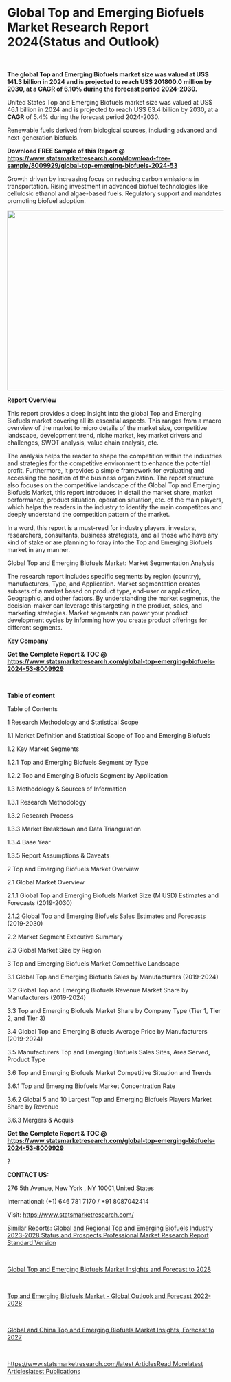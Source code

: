 <h1>Global Top and Emerging Biofuels Market Research Report 2024(Status and Outlook)</h1><br/><p><strong>The global Top and Emerging Biofuels market size was valued at US$ 141.3 billion in 2024 and is projected to reach US$ 201800.0 million by 2030, at a <strong>CAGR</strong> of 6.10% during the forecast period 2024-2030.</strong></p>
 
 
 
 <p>United States Top and Emerging Biofuels market size was valued at US$ 46.1 billion in 2024 and is projected to reach US$ 63.4 billion by 2030, at a <strong>CAGR</strong> of 5.4% during the forecast period 2024-2030.</p>
 
 
 
 <p>Renewable fuels derived from biological sources, including advanced and next-generation biofuels.</p>
 
 
 
 <p><strong>Download FREE Sample of this Report @ <a href="https://www.statsmarketresearch.com/download-free-sample/8009929/global-top-emerging-biofuels-2024-53">https://www.statsmarketresearch.com/download-free-sample/8009929/global-top-emerging-biofuels-2024-53</a></strong></p>
 
 
 
 <p>Growth driven by increasing focus on reducing carbon emissions in transportation. Rising investment in advanced biofuel technologies like cellulosic ethanol and algae-based fuels. Regulatory support and mandates promoting biofuel adoption.</p>
 
 
 
 <p><img alt="" src="https://www.24marketreports.com/assets/report-images/TopandEmergingBiofuels.png" style="height:418px; width:731px" /></p>
 
 
 
 <p><strong>Report Overview</strong></p>
 
 
 
 <p>This report provides a deep insight into the global Top and Emerging Biofuels market covering all its essential aspects. This ranges from a macro overview of the market to micro details of the market size, competitive landscape, development trend, niche market, key market drivers and challenges, SWOT analysis, value chain analysis, etc.</p>
 
 
 
 <p>The analysis helps the reader to shape the competition within the industries and strategies for the competitive environment to enhance the potential profit. Furthermore, it provides a simple framework for evaluating and accessing the position of the business organization. The report structure also focuses on the competitive landscape of the Global Top and Emerging Biofuels Market, this report introduces in detail the market share, market performance, product situation, operation situation, etc. of the main players, which helps the readers in the industry to identify the main competitors and deeply understand the competition pattern of the market.</p>
 
 
 
 <p>In a word, this report is a must-read for industry players, investors, researchers, consultants, business strategists, and all those who have any kind of stake or are planning to foray into the Top and Emerging Biofuels market in any manner.</p>
 
 
 
 <p>Global Top and Emerging Biofuels Market: Market Segmentation Analysis</p>
 
 
 
 <p>The research report includes specific segments by region (country), manufacturers, Type, and Application. Market segmentation creates subsets of a market based on product type, end-user or application, Geographic, and other factors. By understanding the market segments, the decision-maker can leverage this targeting in the product, sales, and marketing strategies. Market segments can power your product development cycles by informing how you create product offerings for different segments.</p>
 
 
 
 <p><strong>Key Company</strong></p>
 
 
 
 <div><b>Get the Complete Report & TOC @ <a href="https://www.statsmarketresearch.com/global-top-emerging-biofuels-2024-53-8009929">https://www.statsmarketresearch.com/global-top-emerging-biofuels-2024-53-8009929</a></b></div>
 
 
 
 <p><br />
 
 <b>Table of content</b></p>
 
 
 
 <p>Table of Contents<br />
 
 1 Research Methodology and Statistical Scope<br />
 
 1.1 Market Definition and Statistical Scope of Top and Emerging Biofuels<br />
 
 1.2 Key Market Segments<br />
 
 1.2.1 Top and Emerging Biofuels Segment by Type<br />
 
 1.2.2 Top and Emerging Biofuels Segment by Application<br />
 
 1.3 Methodology & Sources of Information<br />
 
 1.3.1 Research Methodology<br />
 
 1.3.2 Research Process<br />
 
 1.3.3 Market Breakdown and Data Triangulation<br />
 
 1.3.4 Base Year<br />
 
 1.3.5 Report Assumptions & Caveats<br />
 
 2 Top and Emerging Biofuels Market Overview<br />
 
 2.1 Global Market Overview<br />
 
 2.1.1 Global Top and Emerging Biofuels Market Size (M USD) Estimates and Forecasts (2019-2030)<br />
 
 2.1.2 Global Top and Emerging Biofuels Sales Estimates and Forecasts (2019-2030)<br />
 
 2.2 Market Segment Executive Summary<br />
 
 2.3 Global Market Size by Region<br />
 
 3 Top and Emerging Biofuels Market Competitive Landscape<br />
 
 3.1 Global Top and Emerging Biofuels Sales by Manufacturers (2019-2024)<br />
 
 3.2 Global Top and Emerging Biofuels Revenue Market Share by Manufacturers (2019-2024)<br />
 
 3.3 Top and Emerging Biofuels Market Share by Company Type (Tier 1, Tier 2, and Tier 3)<br />
 
 3.4 Global Top and Emerging Biofuels Average Price by Manufacturers (2019-2024)<br />
 
 3.5 Manufacturers Top and Emerging Biofuels Sales Sites, Area Served, Product Type<br />
 
 3.6 Top and Emerging Biofuels Market Competitive Situation and Trends<br />
 
 3.6.1 Top and Emerging Biofuels Market Concentration Rate<br />
 
 3.6.2 Global 5 and 10 Largest Top and Emerging Biofuels Players Market Share by Revenue<br />
 
 3.6.3 Mergers & Acquis</p>
 
 
 
 <div><b>Get the Complete Report & TOC @ <a href="https://www.statsmarketresearch.com/global-top-emerging-biofuels-2024-53-8009929">https://www.statsmarketresearch.com/global-top-emerging-biofuels-2024-53-8009929</a></b></div>
 
 
 
 <p>? </p>
 
 
 
 <p><b>CONTACT US:</b><br />
 
 276 5th Avenue, New York , NY 10001,United States<br />
 
 International: (+1) 646 781 7170 / +91 8087042414<br />
 
 Visit: <a href="https://www.statsmarketresearch.com/">https://www.statsmarketresearch.com/</a><br />
 
 Similar Reports: <a href="https://www.statsmarketresearch.com/global-top-emerging-biofuels-2024-53-8009929">Global and Regional Top and Emerging Biofuels Industry 2023-2028 Status and Prospects Professional Market Research Report Standard Version</a><br />
 
 <br />
 
 <a href="https://www.statsmarketresearch.com/global-top-emerging-biofuels-2024-53-8009929">Global Top and Emerging Biofuels Market Insights and Forecast to 2028</a><br />
 
 <br />
 
 <a href="https://www.statsmarketresearch.com/global-top-emerging-biofuels-2024-53-8009929">Top and Emerging Biofuels Market - Global Outlook and Forecast 2022-2028</a><br />
 
 <br />
 
 <a href="https://www.statsmarketresearch.com/global-top-emerging-biofuels-2024-53-8009929">Global and China Top and Emerging Biofuels Market Insights, Forecast to 2027</a><br />
 
 <br />
 
 <a href="https://gyeongbokgung.com">https://www.statsmarketresearch.com/</a><a href="https://hallyeomaritime.com">latest Articles</a><a href="https://jingwansa.com">Read More</a><a href="https://nguoiviet.jp/">latest Articles</a><a href="https://www.intelmarketresearch.com/">latest Publications</a></p>